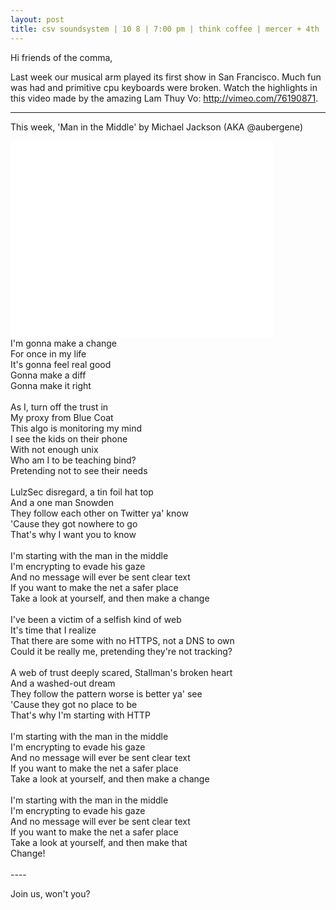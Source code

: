 ```yaml
---
layout: post
title: csv soundsystem | 10 8 | 7:00 pm | think coffee | mercer + 4th
---
```



Hi friends of the comma,

Last week our musical arm played its first show in San Francisco.  Much fun was had and primitive cpu keyboards were broken.  Watch the highlights in this video made by the amazing Lam Thuy Vo: http://vimeo.com/76190871.

----

This week, 'Man in the Middle' by Michael Jackson (AKA @aubergene)
<iframe width="420" height="315" src="//www.youtube.com/embed/PivWY9wn5ps" frameborder="0" allowfullscreen></iframe>
<br/>
I'm gonna make a change<br/>
For once in my life<br/>
It's gonna feel real good<br/>
Gonna make a diff<br/>
Gonna make it right<br/>
<br/>
As I, turn off the trust in<br/>
My proxy from Blue Coat<br/>
This algo is monitoring my mind<br/>
I see the kids on their phone<br/>
With not enough unix<br/>
Who am I to be teaching bind?<br/>
Pretending not to see their needs<br/>
<br/>
LulzSec disregard, a tin foil hat top<br/>
And a one man Snowden<br/>
They follow each other on Twitter ya' know<br/>
'Cause they got nowhere to go<br/>
That's why I want you to know<br/>
<br/>
I'm starting with the man in the middle<br/>
I'm encrypting to evade his gaze<br/>
And no message will ever be sent clear text<br/>
If you want to make the net a safer place<br/>
Take a look at yourself, and then make a change<br/>
<br/>
I've been a victim of a selfish kind of web<br/>
It's time that I realize<br/>
That there are some with no HTTPS, not a DNS to own<br/>
Could it be really me, pretending they're not tracking?<br/>
<br/>
A web of trust deeply scared, Stallman's broken heart<br/>
And a washed-out dream<br/>
They follow the pattern worse is better ya' see<br/>
'Cause they got no place to be<br/>
That's why I'm starting with HTTP<br/>
<br/>
I'm starting with the man in the middle<br/>
I'm encrypting to evade his gaze<br/>
And no message will ever be sent clear text<br/>
If you want to make the net a safer place<br/>
Take a look at yourself, and then make a change<br/>
<br/>
I'm starting with the man in the middle<br/>
I'm encrypting to evade his gaze<br/>
And no message will ever be sent clear text<br/>
If you want to make the net a safer place<br/>
Take a look at yourself, and then make that<br/>
Change!<br/>
<br/>
----

Join us, won't you?
